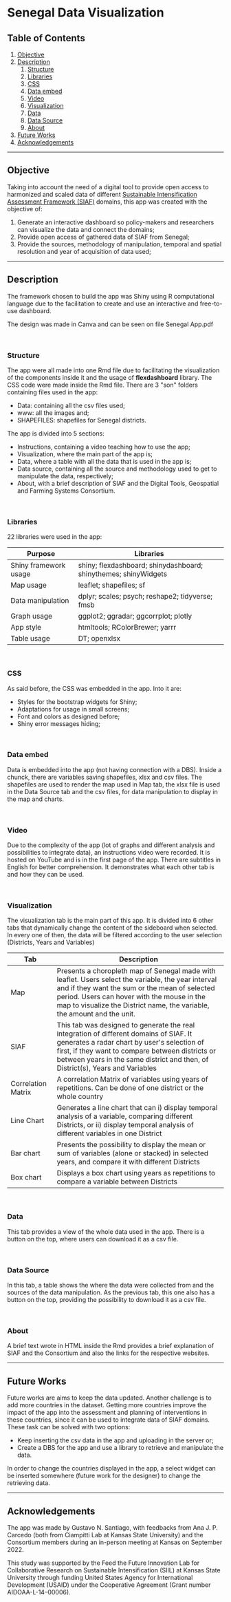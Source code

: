 # Senegal Data Visualization

## Table of Contents
1. [Objective](#objective)
2. [Description](#description)
    1. [Structure](#structure)
    2. [Libraries](#libraries)
    3. [CSS](#css)
    4. [Data embed](#data-embed)
    5. [Video](#video)
    6. [Visualization](#visualization)
    7. [Data](#data)
    8. [Data Source](#data-source)
    9. [About](#about)
3. [Future Works](#future-works)
4. [Acknowledgements](#acknowledgements)

---

## Objective
Taking into account the need of a digital tool to provide open access to harmonized and scaled data of different [Sustainable Intensification Assessment Framework (SIAF)](https://sitoolkit.com/assessment-framework/the-five-domains-of-sustainable-intensificatio) domains, this app was created with the objective of:
1. Generate an interactive dashboard so policy-makers and researchers can visualize the data and connect the domains;
2. Provide open access of gathered data of SIAF from Senegal;
3. Provide the sources, methodology of manipulation, temporal and spatial resolution and year of acquisition of data used;

---

## Description

The framework chosen to build the app was Shiny using R computational language due to the facilitation to create and use an interactive and free-to-use dashboard.

The design was made in Canva and can be seen on file Senegal App.pdf

<br>

### Structure

The app were all made into one Rmd file due to facilitating the visualization of the components inside it and the usage of **flexdashboard** library. The CSS code were made inside the Rmd file. There are 3 "son" folders containing files used in the app:
- Data: containing all the csv files used;
- www: all the images and;
- SHAPEFILES: shapefiles for Senegal districts.

The app is divided into 5 sections:
- Instructions, containing a video teaching how to use the app;
- Visualization, where the main part of the app is;
- Data, where a table with all the data that is used in the app is;
- Data source, containing all the source and methodology used to get to manipulate the data, respectively;
- About, with a brief description of SIAF and the Digital Tools, Geospatial and Farming Systems Consortium.

<br>

### Libraries
22 libraries were used in the app:

| Purpose | Libraries | 
| ----------- | ----------- |
| Shiny framework usage | shiny; flexdashboard; shinydashboard; shinythemes; shinyWidgets |
| Map usage | leaflet; shapefiles; sf|
| Data manipulation | dplyr; scales; psych; reshape2; tidyverse; fmsb|
| Graph usage | ggplot2; ggradar; ggcorrplot; plotly |
| App style | htmltools; RColorBrewer; yarrr|
| Table usage | DT; openxlsx|

<br>

### CSS
As said before, the CSS was embedded in the app. Into it are:
- Styles for the bootstrap widgets for Shiny;
- Adaptations for usage in small screens;
- Font and colors as designed before;
- Shiny error messages hiding;

<br>

### Data embed
Data is embedded into the app (not having connection with a DBS). Inside a chunck, there are variables saving shapefiles, xlsx and csv files. The shapefiles are used to render the map used in Map tab, the xlsx file is used in the Data Source tab and the csv files, for data manipulation to display in the map and charts.

<br>

### Video
Due to the complexity of the app (lot of graphs and different analysis and possibilities to integrate data), an instructions video were recorded. It is hosted on YouTube and is in the first page of the app. There are subtitles in English for better comprehension. It demonstrates what each other tab is and how they can be used.

<br>

### Visualization
The visualization tab is the main part of this app. It is divided into 6 other tabs that dynamically change the content of the sideboard when selected. In every one of then, the data will be filtered according to the user selection (Districts, Years and Variables)

| Tab | Description |
| ----------- | ----------- |
| Map | Presents a choropleth map of Senegal made with leaflet. Users select the variable, the year interval and if they want the sum or the mean of selected period. Users can hover with the mouse in the map to visualize the District name, the variable, the amount and the unit. |
| SIAF | This tab was designed to generate the real integration of different domains of SIAF. It generates a radar chart by user's selection of first, if they want to compare between districts or between years in the same district and then, of District(s), Years and Variables|
| Correlation Matrix | A correlation Matrix of variables using years of repetitions. Can be done of one district or the whole country |
| Line Chart | Generates a line chart that can i) display temporal analysis of a variable, comparing different Districts, or ii) display temporal analysis of different variables in one District |
| Bar chart | Presents the possibility to display the mean or sum of variables (alone or stacked) in selected years, and compare it with different Districts |
| Box chart | Displays a box chart using years as repetitions to compare a variable between Districts |

<br>

### Data
This tab provides a view of the whole data used in the app. There is a button on the top, where users can download it as a csv file.

<br>

### Data Source
In this tab, a table shows the where the data were collected from and the sources of the data manipulation. As the previous tab, this one also has a button on the top, providing the possibility to download it as a csv file.

<br>

### About
A brief text wrote in HTML inside the Rmd provides a brief explanation of SIAF and the Consortium and also the links for the respective websites.

---
## Future Works

Future works are aims to keep the data updated. Another challenge is to add more countries in the dataset. Getting more countries improve the impact of the app into the assessment and planning of interventions in these countries, since it can be used to integrate data of SIAF domains. These task can be solved with two options:

- Keep inserting the csv data in the app and uploading in the server or;
- Create a DBS for the app and use a library to retrieve and manipulate the data.

In order to change the countries displayed in the app, a select widget can be inserted somewhere (future work for the designer) to change the retrieving data.

---
## Acknowledgements
The app was made by Gustavo N. Santiago, with feedbacks from Ana J. P. Carcedo (both from Ciampitti Lab at Kansas State University) and the Consortium members during an in-person meeting at Kansas on September 2022.

This study was supported by the Feed the Future Innovation Lab for Collaborative Research on Sustainable Intensification (SIIL) at Kansas State University through funding United States Agency for International Development (USAID) under the Cooperative Agreement (Grant number AIDOAA-L-14–00006).




